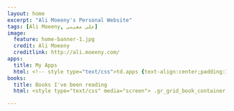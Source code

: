 ```yaml
---
layout: home
excerpt: "Ali Moeeny's Personal Website"
tags: [Ali Moeeny, علی معینی]
image:
  feature: home-banner-1.jpg
  credit: Ali Moeeny
  creditlink: http://ali.moeeny.com/
apps:
  title: My Apps
  html: <!-- style type="text/css">td.apps {text-align:center;padding:10px;}</style><h2>My Apps!</h2><table width="100%" class="apps"> <tbody><tr class="apps"> <td width="20%" class="apps"><a href="http://itunes.apple.com/us/app/nihevents/id445729041">NIH Events</a></td> <td width="20%" class="apps"><a href="http://itunes.apple.com/us/app/journalclub/id443819334?">Journal Club</a></td> <td width="20%" class="apps"><a href="http://itunes.apple.com/us/app/pic-tile/id448195180?">PicTile</a></td> <td width="20%" class="apps"><a href="http://itunes.apple.com/us/app/icyou/id543409575?">i See You</a></td> <td width="20%" class="apps"><a href="http://itunes.apple.com/us/app/dismat/id591405319?">DisMat</a></td> </tr> <tr> <td class="apps"><a href="http://itunes.apple.com/us/app/nihevents/id445729041"><img src="images/NIHEvents512.png" width="128px" height="128px"></a></td> <td class="apps"><a href="http://itunes.apple.com/us/app/journalclub/id443819334?"><img src="images/JC512.png" width="128px" height="128px"></a></td> <td class="apps"><a href="http://itunes.apple.com/us/app/pic-tile/id448195180?"><img src="images/PicTile512.png" width="128px" height="128px"></a></td> <td class="apps"><a href="http://itunes.apple.com/us/app/icyou/id543409575?"><img src="images/icu512.png" width="128px" height="128px"></a></td> <td class="apps"><a href="http://itunes.apple.com/us/app/dismat/id591405319?"><img src="images/DisMatIcon512.png" width="128px" height="128px"></a></td> </tr> </tbody></table -->
books:
  title: Books I've been reading
  html: <style type="text/css" media="screen"> .gr_grid_book_container {float:left; width:98px; height:160px; padding:0px 0px; overflow:hidden;} </style> <div id="gr_grid_widget_1429037360"> <h2><a href="https://www.goodreads.com/review/list/1095318-ali?shelf=read&utm_medium=api&utm_source=grid_widget" style="text-decoration:none;"></a></h2> <div class="gr_grid_container"> <br style="clear:both"/><br/><a class="gr_grid_branding" href="https://www.goodreads.com/user/show/1095318-ali" style="font-size:.9em; color:#382110; text-decoration:none; float:right; clear:both">Ali's favorite books »</a> </div> </div> <script src="https://www.goodreads.com/review/grid_widget/1095318.Ali's%20bookshelf?cover_size=medium&hide_link=&hide_title=&num_books=5&order=d&shelf=read&sort=date_added&widget_id=1429037360" type="text/javascript" charset="utf-8"></script> 

---
```

